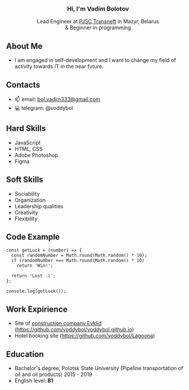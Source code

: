 <h3 align="center">Hi, I'm Vadim Bolotov</h3>
<p align="center">Lead Engineer at <a href="https://www.transneft.ru/">PJSC Transneft</a> in Mazyr, Belarus<br>& Beginner in programming</p>

## About Me

- I am engaged in self-development and I want to change my field of activity towards IT in the near future.

## Contacts

- 📫 email: bol.vadim333@gmail.com
- 💻 telegram: @voddybol

## Hard Skills

- JavaScript
- HTML, CSS
- Adobe Photoshop
- Figma

## Soft Skills

- Sociability
- Organization
- Leadership qualities
- Creativity
- Flexibility

## Code Example

    const getLuck = (number) => {
      const randomNumber = Math.round(Math.random() * 10);
      if (randomNumber === Math.round(Math.random() * 10)
        return 'Win!';
        
      return 'Lost :(';
    };

    console.log(getLuck());
    
## Work Expirience

- Site of <a href="https://voddybol.github.io/">construction company Evklid</a> (https://github.com/voddybol/voddybol.github.io)
- Hotel booking site (https://github.com/voddybol/Lagoona)

## Education

- Bachelor's degree, Polotsk State University (Pipeline transportation of oil and oil products) 2015 - 2019
- English level: **B1**
